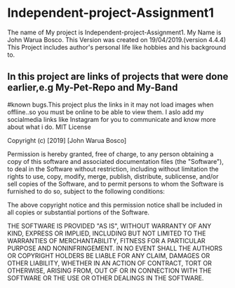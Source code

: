 # Independent-project-Assignment1
The name of My project is Independent-project-Assignment1.
My Name is John Warua Bosco.
This Version was created on 19/04/2019.(version 4.4.4)
This Project includes author's personal life like hobbies and his background to.
## In this project are links of projects that were done earlier,e.g My-Pet-Repo and My-Band
#known bugs.This project plus the links in it may not load images when offline..so you must be online to be able to view them.
I aslo add my socialmedia links like Instagram for you to communicate and know more about what i do.
MIT License

Copyright (c) [2019] [John Warua Bosco]

Permission is hereby granted, free of charge, to any person obtaining a copy
of this software and associated documentation files (the "Software"), to deal
in the Software without restriction, including without limitation the rights
to use, copy, modify, merge, publish, distribute, sublicense, and/or sell
copies of the Software, and to permit persons to whom the Software is
furnished to do so, subject to the following conditions:

The above copyright notice and this permission notice shall be included in all
copies or substantial portions of the Software.

THE SOFTWARE IS PROVIDED "AS IS", WITHOUT WARRANTY OF ANY KIND, EXPRESS OR
IMPLIED, INCLUDING BUT NOT LIMITED TO THE WARRANTIES OF MERCHANTABILITY,
FITNESS FOR A PARTICULAR PURPOSE AND NONINFRINGEMENT. IN NO EVENT SHALL THE
AUTHORS OR COPYRIGHT HOLDERS BE LIABLE FOR ANY CLAIM, DAMAGES OR OTHER
LIABILITY, WHETHER IN AN ACTION OF CONTRACT, TORT OR OTHERWISE, ARISING FROM,
OUT OF OR IN CONNECTION WITH THE SOFTWARE OR THE USE OR OTHER DEALINGS IN THE
SOFTWARE.

